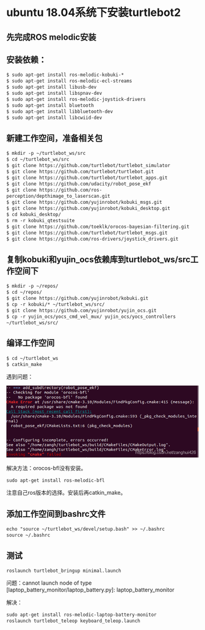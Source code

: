 # ubuntu 18.04系统下安装turtlebot2 

## 先完成ROS melodic安装 

 

## 安装依赖： 

```
$ sudo apt-get install ros-melodic-kobuki-* 
$ sudo apt-get install ros-melodic-ecl-streams 
$ sudo apt-get install libusb-dev 
$ sudo apt-get install libspnav-dev 
$ sudo apt-get install ros-melodic-joystick-drivers 
$ sudo apt-get install bluetooth 
$ sudo apt-get install libbluetooth-dev 
$ sudo apt-get install libcwiid-dev 
```

 

## 新建工作空间，准备相关包 

```
$ mkdir -p ~/turtlebot_ws/src 
$ cd ~/turtlebot_ws/src 
$ git clone https://github.com/turtlebot/turtlebot_simulator 
$ git clone https://github.com/turtlebot/turtlebot.git 
$ git clone https://github.com/turtlebot/turtlebot_apps.git 
$ git clone https://github.com/udacity/robot_pose_ekf 
$ git clone https://github.com/ros-perception/depthimage_to_laserscan.git 
$ git clone https://github.com/yujinrobot/kobuki_msgs.git 
$ git clone https://github.com/yujinrobot/kobuki_desktop.git 
$ cd kobuki_desktop/ 
$ rm -r kobuki_qtestsuite 
$ git clone https://github.com/toeklk/orocos-bayesian-filtering.git 
$ git clone https://github.com/turtlebot/turtlebot_msgs.git 
$ git clone https://github.com/ros-drivers/joystick_drivers.git 
```

 

## 复制kobuki和yujin_ocs依赖库到turtlebot_ws/src工作空间下 

```
$ mkdir -p ~/repos/ 
$ cd ~/repos/ 
$ git clone https://github.com/yujinrobot/kobuki.git 
$ cp -r kobuki/* ~/turtlebot_ws/src/ 
$ git clone https://github.com/yujinrobot/yujin_ocs.git 
$ cp -r yujin_ocs/yocs_cmd_vel_mux/ yujin_ocs/yocs_controllers ~/turtlebot_ws/src/ 
```

 

## 编译工作空间 

```
$ cd ~/turtlebot_ws 
$ catkin_make 
```

 

遇到问题： 

![](media/GetImage.png)

 

解决方法：orocos-bfl没有安装。

```
sudo apt-get install ros-melodic-bfl
```

注意自己ros版本的选择。安装后再catkin_make。 

 

## 添加工作空间到bashrc文件 

```
echo "source ~/turtlebot_ws/devel/setup.bash" >> ~/.bashrc 
source ~/.bashrc 
```

 

## 测试 

```
roslaunch turtlebot_bringup minimal.launch 
```

问题：cannot launch node of type [laptop_battery_monitor/laptop_battery.py]: laptop_battery_monitor 

解决：

```
sudo apt-get install ros-melodic-laptop-battery-monitor 
roslaunch turtlebot_teleop keyboard_teleop.launch 
```

